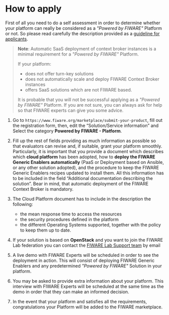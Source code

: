 <h1>How to apply</h1>

First of all you need to do a self assessment in order to determine whether your platform can really be considered as a
_"Powered by FIWARE"_ Platform or not. So please read carefully the description provided as a
[guideline for applicants](guideline.md).

> **Note**: Automatic SaaS deployment of context broker instances is a minimal requirement for a _"Powered by FIWARE"_
> Platform.
>
> If your platform:
>
> -   does not offer turn-key solutions
> -   does not automatically scale and deploy FIWARE Context Broker instances
> -   offers SaaS solutions which are not FIWARE based.
>
> It is probable that you will not be successful applying as a _"Powered by FIWARE"_ Platform. If you are not sure, you
> can always ask for help so that FIWARE experts can give you some advice.

1.  Go to `https://www.fiware.org/marketplace/submit-your-product`, fill out the registration form, then, edit the “Solution/Service
    information” and Select the category **Powered by FIWARE - Platform**.

2.  Fill up the rest of fields providing as much information as possible so that evaluators can revise and, if suitable,
    grant your platform smoothly. Particularly, it is important that you provide a document which describes which
    **cloud platform** has been adopted, how to **deploy the FIWARE Generic Enablers automatically** (PaaS or Deployment
    based on Ansible, or any other solution adopted), and the procedure to keep the FIWARE Generic Enablers recipes
    updated to install them. All this information has to be included in the field “Additional documentation describing
    the solution”. Bear in mind, that automatic deployment of the FIWARE Context Broker is mandatory.

3.  The Cloud Platform document has to include in the description the following:

    -   the mean response time to access the resources
    -   the security procedures defined in the platform
    -   the different Operating Systems supported, together with the policy to keep them up to date.

4.  If your solution is based on **OpenStack** and you want to join the FIWARE Lab federation you can contact the
    [FIWARE Lab Support team](mailto:fiware-lab-help@lists.fiware.org) by email

5.  A live demo with FIWARE Experts will be scheduled in order to see the deployment in action. This will consist of
    deploying FIWARE Generic Enablers and any predetermined _"Powered by FIWARE"_ Solution in your platform.

6.  You may be asked to provide extra information about your platform. This interview with FIWARE Experts will be
    scheduled at the same time as the demo in order that they can make an informed decision.

7.  In the event that your platform and satisfies all the requirements, congratulations your Platform will be added to
    the FIWARE marketplace.
